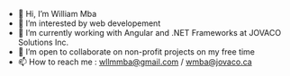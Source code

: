- 👋 Hi, I’m William Mba
- 👀 I’m interested by web developement
- 🌱 I’m currently working with Angular and .NET Frameworks at JOVACO Solutions Inc.
- 💞️ I’m open to collaborate on non-profit projects on my free time 
- 📫 How to reach me : wllmmba@gmail.com / wmba@jovaco.ca

<!---
MbaW/MbaW is a ✨ special ✨ repository because its `README.md` (this file) appears on your GitHub profile.
You can click the Preview link to take a look at your changes.
--->
